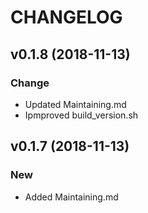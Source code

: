 # CHANGELOG

## v0.1.8 (2018-11-13)

### Change

- Updated Maintaining.md
- Ipmproved build_version.sh

## v0.1.7 (2018-11-13)

### New

- Added Maintaining.md
